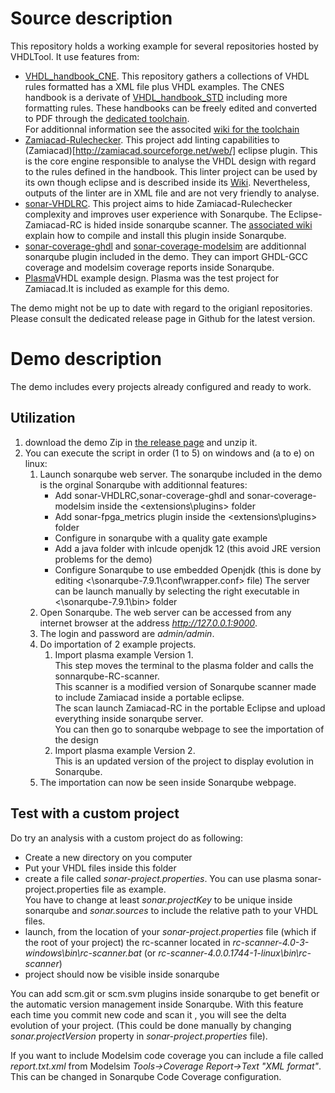 # Source description
This repository holds a working example for several repositories hosted by VHDLTool.
It use features from:
* [VHDL_handbook_CNE](https://github.com/VHDLTool/VHDL_Handbook_CNE). This repository gathers a collections of VHDL rules formatted has a XML file plus VHDL examples. The CNES handbook is a derivate of [VHDL_handbook_STD](https://github.com/VHDLTool/VHDL_Handbook_STD) including more formatting rules. These handbooks can be freely edited and converted to PDF through the [dedicated toolchain](https://github.com/VHDLTool/VHDL_Handbook_Toolchain).   
For additionnal information see the associted [wiki for the toolchain](https://github.com/VHDLTool/VHDL_Handbook_Toolchain/wiki)
* [Zamiacad-Rulechecker](https://github.com/VHDLTool/Zamiacad-Rulechecker). This project add linting capabilities to (Zamiacad)[http://zamiacad.sourceforge.net/web/] eclipse plugin. This is the core engine responsible to analyse the VHDL design with regard to the rules defined in the handbook. This linter project can be used by its own though eclipse and is described inside its [Wiki](https://github.com/VHDLTool/Zamiacad-Rulechecker/wiki). Nevertheless, outputs of the linter are in XML file and are not very friendly to analyse.
* [sonar-VHDLRC](https://github.com/VHDLTool/sonar-VHDLRC). This project aims to hide Zamiacad-Rulechecker complexity and improves user experience with Sonarqube. The Eclipse-Zamiacad-RC is hided inside sonarqube scanner. The [associated wiki](https://github.com/VHDLTool/sonar-VHDLRC/wiki) explain how to compile and install this plugin inside Sonarqube.
* [sonar-coverage-ghdl](https://github.com/VHDLTool/sonar-coverage-ghdl) and [sonar-coverage-modelsim](https://github.com/VHDLTool/sonar-coverage-modelsim) are additionnal sonarqube plugin included in the demo. They can import GHDL-GCC coverage and modelsim coverage reports inside Sonarqube. 
* [Plasma](https://opencores.org/projects/plasma)VHDL example design. Plasma was the test project for Zamiacad.It is included as example for this demo.

The demo might not be up to date with regard to the origianl repositories. Please consult the dedicated release page in Github for the latest version.

# Demo description
The demo includes every projects already configured and ready to work.
## Utilization
1. download the demo Zip in [the release page](https://github.com/VHDLTool/Sonarqube-Rulechecker-Demo/releases) and unzip it.
2. You can execute the script in order (1 to 5) on windows and (a to e) on linux:
   1. Launch sonarqube web server. The sonarqube included in the demo is the  orginal Sonarqube with additionnal features:
      * Add sonar-VHDLRC,sonar-coverage-ghdl and sonar-coverage-modelsim inside the <extensions\plugins\> folder
      * Add sonar-fpga_metrics plugin inside the <extensions\plugins\> folder
      * Configure in sonarqube with a quality gate example
      * Add a java folder with inlcude openjdk 12 (this avoid JRE version problems for the demo)
      * Configure Sonarqube to use embedded Openjdk (this is done by editing <\sonarqube-7.9.1\conf\wrapper.conf> file)
      The server can be launch manually by selecting the right executable in <\sonarqube-7.9.1\bin> folder
   2. Open Sonarqube. The web server can be accessed from any internet browser at the address *http://127.0.0.1:9000*. 
   3. The login and password are *admin/admin*.
   4. Do importation of 2 example projects.
      1. Import plasma example Version 1.   
      This step moves the terminal to the plasma folder and calls the sonnarqube-RC-scanner.   
      This scanner is a modified version of Sonarqube scanner made to include Zamiacad inside a portable eclipse.    
      The scan launch Zamiacad-RC in the portable Eclipse and upload everything inside sonarqube server.   
      You can then go to sonarqube webpage to see the importation of the design
      2. Import plasma example Version 2.   
      This is an updated version of the project to display evolution in Sonarqube.
   5. The importation can now be seen inside Sonarqube webpage.
## Test with a custom project
Do try an analysis with a custom project do as following:
* Create a new directory on you computer
* Put your VHDL files inside this folder
* create a file called *sonar-project.properties*. You can use plasma sonar-project.properties file as example.  
  You  have to change at least *sonar.projectKey* to be unique inside sonarqube and *sonar.sources* to include the relative path to your VHDL files.
* launch, from the location of your *sonar-project.properties* file (which if the root of your project) the rc-scanner located in *rc-scanner-4.0-3-windows\bin\rc-scanner.bat* (or *rc-scanner-4.0.0.1744-1-linux\bin\rc-scanner*)
* project should now be visible inside sonarqube    

You can add scm.git or scm.svm plugins inside sonarqube to get benefit or the automatic version management inside Sonarqube. With this feature each time you commit new code and scan it , you will see the delta evolution of your project. (This could be done manually by changing *sonar.projectVersion* property in *sonar-project.properties* file).   

If you want to include Modelsim code coverage you can include a file called *report.txt.xml* from Modelsim *Tools->Coverage Report->Text "XML format"*. This can be changed in Sonarqube Code Coverage configuration.

